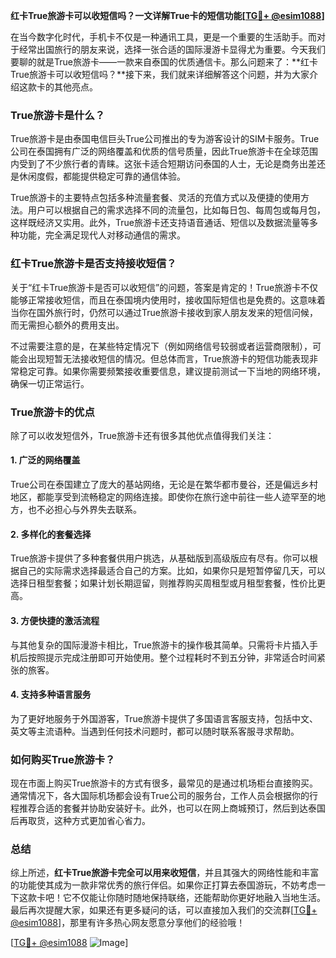 **红卡True旅游卡可以收短信吗？一文详解True卡的短信功能[[TG💪+ @esim1088](https://t.me/s/esim1088)]**

在当今数字化时代，手机卡不仅是一种通讯工具，更是一个重要的生活助手。而对于经常出国旅行的朋友来说，选择一张合适的国际漫游卡显得尤为重要。今天我们要聊的就是True旅游卡——一款来自泰国的优质通信卡。那么问题来了：**红卡True旅游卡可以收短信吗？**接下来，我们就来详细解答这个问题，并为大家介绍这款卡的其他亮点。

### True旅游卡是什么？

True旅游卡是由泰国电信巨头True公司推出的专为游客设计的SIM卡服务。True公司在泰国拥有广泛的网络覆盖和优质的信号质量，因此True旅游卡在全球范围内受到了不少旅行者的青睐。这张卡适合短期访问泰国的人士，无论是商务出差还是休闲度假，都能提供稳定可靠的通信体验。

True旅游卡的主要特点包括多种流量套餐、灵活的充值方式以及便捷的使用方法。用户可以根据自己的需求选择不同的流量包，比如每日包、每周包或每月包，这样既经济又实用。此外，True旅游卡还支持语音通话、短信以及数据流量等多种功能，完全满足现代人对移动通信的需求。

### 红卡True旅游卡是否支持接收短信？

关于“红卡True旅游卡是否可以收短信”的问题，答案是肯定的！True旅游卡不仅能够正常接收短信，而且在泰国境内使用时，接收国际短信也是免费的。这意味着当你在国外旅行时，仍然可以通过True旅游卡接收到家人朋友发来的短信问候，而无需担心额外的费用支出。

不过需要注意的是，在某些特定情况下（例如网络信号较弱或者运营商限制），可能会出现短暂无法接收短信的情况。但总体而言，True旅游卡的短信功能表现非常稳定可靠。如果你需要频繁接收重要信息，建议提前测试一下当地的网络环境，确保一切正常运行。

### True旅游卡的优点

除了可以收发短信外，True旅游卡还有很多其他优点值得我们关注：

#### 1. 广泛的网络覆盖
True公司在泰国建立了庞大的基站网络，无论是在繁华都市曼谷，还是偏远乡村地区，都能享受到流畅稳定的网络连接。即使你在旅行途中前往一些人迹罕至的地方，也不必担心与外界失去联系。

#### 2. 多样化的套餐选择
True旅游卡提供了多种套餐供用户挑选，从基础版到高级版应有尽有。你可以根据自己的实际需求选择最适合自己的方案。比如，如果你只是短暂停留几天，可以选择日租型套餐；如果计划长期逗留，则推荐购买周租型或月租型套餐，性价比更高。

#### 3. 方便快捷的激活流程
与其他复杂的国际漫游卡相比，True旅游卡的操作极其简单。只需将卡片插入手机后按照提示完成注册即可开始使用。整个过程耗时不到五分钟，非常适合时间紧张的旅客。

#### 4. 支持多种语言服务
为了更好地服务于外国游客，True旅游卡提供了多国语言客服支持，包括中文、英文等主流语种。当遇到任何技术问题时，都可以随时联系客服寻求帮助。

### 如何购买True旅游卡？

现在市面上购买True旅游卡的方式有很多，最常见的是通过机场柜台直接购买。通常情况下，各大国际机场都会设有True公司的服务台，工作人员会根据你的行程推荐合适的套餐并协助安装好卡。此外，也可以在网上商城预订，然后到达泰国后再取货，这种方式更加省心省力。

### 总结

综上所述，**红卡True旅游卡完全可以用来收短信**，并且其强大的网络性能和丰富的功能使其成为一款非常优秀的旅行伴侣。如果你正打算去泰国游玩，不妨考虑一下这款卡吧！它不仅能让你随时随地保持联络，还能帮助你更好地融入当地生活。最后再次提醒大家，如果还有更多疑问的话，可以直接加入我们的交流群[[TG💪+ @esim1088](https://t.me/s/esim1088)]，那里有许多热心网友愿意分享他们的经验哦！

[[TG💪+ @esim1088](https://t.me/s/esim1088) ![Image](https://i.postimg.cc/4NQfJmqS/Snipaste-2025-05-13-00-14-12.png)]